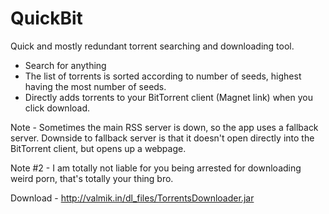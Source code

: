 QuickBit
========

Quick and mostly redundant torrent searching and downloading tool.

- Search for anything
- The list of torrents is sorted according to number of seeds, highest having the most number of seeds.
- Directly adds torrents to your BitTorrent client (Magnet link) when you click download.


Note - Sometimes the main RSS server is down, so the app uses a fallback server. 
Downside to fallback server is that it doesn't open directly into the BitTorrent client, but opens up a webpage.

Note #2 - I am totally not liable for you being arrested for downloading weird porn, that's totally your thing bro.


Download - http://valmik.in/dl_files/TorrentsDownloader.jar
